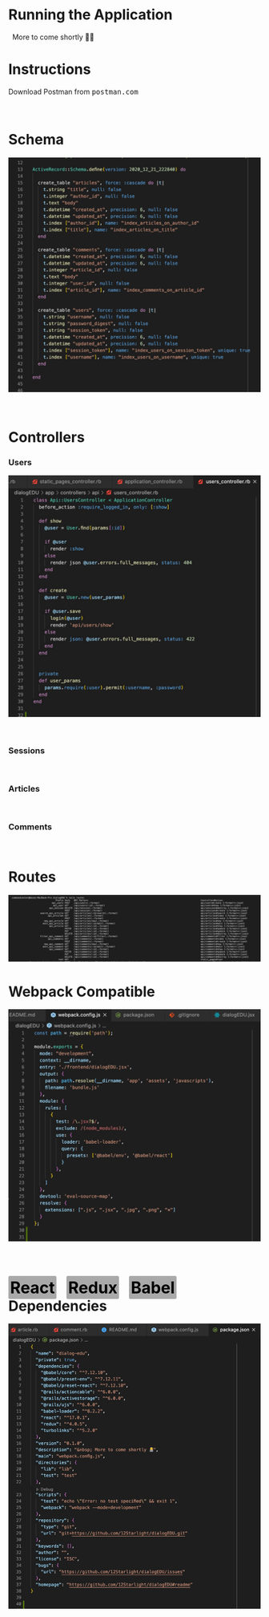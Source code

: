 # <strong>Running the Application</strong>
&nbsp;
More to come shortly 👨‍💻

# **Instructions**

Download Postman from <kbd>postman.com</kbd>


&nbsp;

# **Schema**

![alt text](./app/assets/images/Screen%20Shot%202020-12-21%20at%205.56.32%20PM.jpg "Schema")


&nbsp;

# **Controllers**


### **Users**

![alt text](./app/assets/images/Screen%20Shot%202020-12-22%20at%207.10.33%20PM.jpg "Users Controller")

&nbsp;

### **Sessions**

&nbsp;

### **Articles**

&nbsp;

### **Comments**

&nbsp;

# **Routes**
![alt text](./app/assets/images/Screen%20Shot%202020-12-22%20at%206.47.48%20PM.jpg "Routes")


# **Webpack Compatible** 

![alt text](./app/assets/images/Screen%20Shot%202020-12-22%20at%205.10.36%20PM.jpg "Webpack file")

<br>

<h1><strong><span style="font-size:2rem; padding:3.5px; color:black; background:darkgrey; border-radius:3px">React</span> &nbsp; <span style="font-size:2rem; padding:3.5px; color:black; background:darkgrey; border-radius:3px">Redux</span> &nbsp; <span style="font-size:2rem; padding:3.5px; color:black; background:darkgrey; border-radius:3px">Babel</span> &nbsp; Dependencies </strong></h1>

![alt text](./app/assets/images/Screen%20Shot%202020-12-22%20at%205.16.50%20PM.jpg "Npm Dependencies")